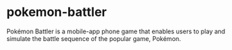 # pokemon-battler
Pokémon Battler is a mobile-app phone game that enables users to play and simulate the battle sequence of the popular game, Pokémon.
